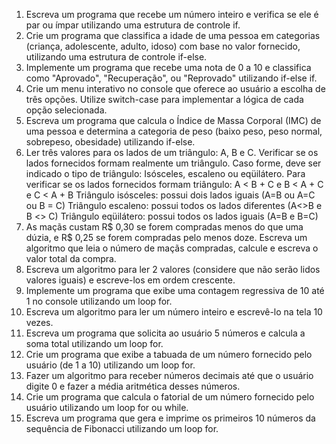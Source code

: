 1. Escreva um programa que recebe um número inteiro e verifica se ele é par ou ímpar utilizando uma estrutura de controle if.
2. Crie um programa que classifica a idade de uma pessoa em categorias (criança, adolescente, adulto, idoso) com base no valor fornecido, utilizando uma estrutura de controle if-else.
3. Implemente um programa que recebe uma nota de 0 a 10 e classifica como "Aprovado", "Recuperação", ou "Reprovado" utilizando if-else if.
4. Crie um menu interativo no console que oferece ao usuário a escolha de três opções. Utilize switch-case para implementar a lógica de cada opção selecionada.
5. Escreva um programa que calcula o Índice de Massa Corporal (IMC) de uma pessoa e determina a categoria de peso (baixo peso, peso normal, sobrepeso, obesidade) utilizando if-else.
6. Ler três valores para os lados de um triângulo: A, B e C. Verificar se os lados fornecidos formam realmente um triângulo. Caso forme, deve ser indicado o tipo de triângulo: Isósceles, escaleno ou eqüilátero. Para verificar se os lados fornecidos formam triângulo: A < B + C e B < A + C e C < A + B Triângulo isósceles: possui dois lados iguais (A=B ou A=C ou B = C) Triângulo escaleno: possui todos os lados diferentes (A<>B e B <> C) Triângulo eqüilátero: possui todos os lados iguais (A=B e B=C)
7. As maçãs custam R$ 0,30 se forem compradas menos do que uma dúzia, e R$ 0,25 se forem compradas pelo menos doze. Escreva um algoritmo que leia o número de maçãs compradas, calcule e escreva o valor total da compra.
8. Escreva um algoritmo para ler 2 valores (considere que não serão lidos valores iguais) e escreve-los em ordem crescente.
9. Implemente um programa que exibe uma contagem regressiva de 10 até 1 no console utilizando um loop for.
10. Escreva um algoritmo para ler um número inteiro e escrevê-lo na tela 10 vezes.
11. Escreva um programa que solicita ao usuário 5 números e calcula a soma total utilizando um loop for.
12. Crie um programa que exibe a tabuada de um número fornecido pelo usuário (de 1 a 10) utilizando um loop for.
13. Fazer um algoritmo para receber números decimais até que o usuário digite 0 e fazer a média aritmética desses números.
14. Crie um programa que calcula o fatorial de um número fornecido pelo usuário utilizando um loop for ou while.
15. Escreva um programa que gera e imprime os primeiros 10 números da sequência de Fibonacci utilizando um loop for.